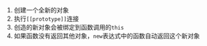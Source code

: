 1. 创建一个全新的对象
2. 执行```[[prototype]]```连接
3. 创造的新对象会被绑定到函数调用的```this```
4. 如果函数没有返回其他对象，```new```表达式中的函数自动返回这个新对象 